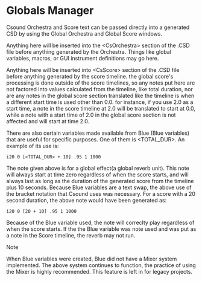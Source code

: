 # Globals Manager

Csound Orchestra and Score text can be passed directly into a generated
CSD by using the Global Orchestra and Global Score windows.

Anything here will be inserted into the <CsOrchestra\> section of the
.CSD file before anything generated by the Orchestra. Things like global
variables, macros, or GUI instrument definitions may go here.

Anything here will be inserted into <CsScore\> section of the .CSD file
before anything generated by the score timeline. the global score's
processing is done outside of the score timelines, so any notes put here
are not factored into values calculated from the timeline, like total
duration, nor are any notes in the global score section translated like
the timeline is when a different start time is used other than 0.0. for
instance, if you use 2.0 as a start time, a note in the score timeline
at 2.0 will be translated to start at 0.0, while a note with a start
time of 2.0 in the global score section is not affected and will start
at time 2.0.

There are also certain variables made available from Blue (Blue
variables) that are useful for specific purposes. One of them is
<TOTAL\_DUR\>. An example of its use is:

    i20 0 [<TOTAL_DUR> + 10] .95 1 1000

The note given above is for a global effect(a global reverb unit). This
note will always start at time zero regardless of when the score starts,
and will always last as long as the duration of the generated score from
the timeline plus 10 seconds. Because Blue variables are a text swap,
the above use of the bracket notation that Csound uses was necessary.
For a score with a 20 second duration, the above note would have been
generated as:

    i20 0 [20 + 10] .95 1 1000

Because of the Blue variable used, the note will correclty play
regardless of when the score starts. If the the Blue variable was note
used and was put as a note in the Score timeline, the reverb may not
run.

<div class="note">

<div class="title">

Note

</div>

When Blue variables were created, Blue did not have a Mixer system
implemented. The above system continues to function, the practice of
using the Mixer is highly recommended. This feature is left in for
legacy projects.

</div>
